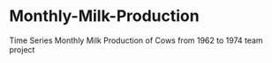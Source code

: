 # Monthly-Milk-Production
Time Series Monthly Milk Production of Cows from 1962 to 1974 team project

